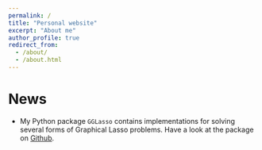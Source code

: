 ```yaml
---
permalink: /
title: "Personal website"
excerpt: "About me"
author_profile: true
redirect_from: 
  - /about/
  - /about.html
---
```


News
========
* My Python package `GGLasso` contains implementations for solving several forms of Graphical Lasso problems. Have a look at the package on [Github](https://github.com/fabian-sp/GGLasso).

